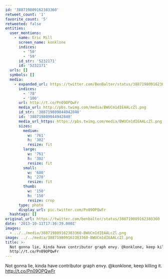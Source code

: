 ```yaml
---
id: '388719809162383360'
retweet_count: '1'
favorite_count: '5'
retweeted: false
entities:
  user_mentions:
    - name: Eric Mill
      screen_name: konklone
      indices:
        - '50'
        - '59'
      id_str: '5232171'
      id: '5232171'
  urls: []
  symbols: []
  media:
    - expanded_url: https://twitter.com/BenBalter/status/388719809162383360/photo/1
      indices:
        - '78'
        - '100'
      url: http://t.co/Pn09OPQwFr
      media_url: http://pbs.twimg.com/media/BWUCm1dIEAALcZl.png
      id_str: '388719809044942848'
      id: '388719809044942848'
      media_url_https: https://pbs.twimg.com/media/BWUCm1dIEAALcZl.png
      sizes:
        medium:
          w: '761'
          h: '302'
          resize: fit
        large:
          w: '761'
          h: '302'
          resize: fit
        small:
          w: '680'
          h: '270'
          resize: fit
        thumb:
          w: '150'
          h: '150'
          resize: crop
      type: photo
      display_url: pic.twitter.com/Pn09OPQwFr
  hashtags: []
original_url: https://twitter.com/benbalter/status/388719809162383360
date: '2013-10-11T17:36:39.000Z'
images:
  - ../../media/388719809162383360-BWUCm1dIEAALcZl.png
image: ../../media/388719809162383360-BWUCm1dIEAALcZl.png
title: >-
  Not gonna lie, kinda have contributor graph envy. @konklone, keep killing it.
  http://t.co/Pn09OPQwFr
---
```


Not gonna lie, kinda have contributor graph envy. @konklone, keep killing it. http://t.co/Pn09OPQwFr